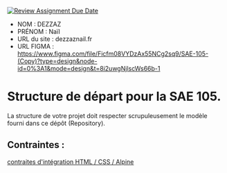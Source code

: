 [![Review Assignment Due Date](https://classroom.github.com/assets/deadline-readme-button-24ddc0f5d75046c5622901739e7c5dd533143b0c8e959d652212380cedb1ea36.svg)](https://classroom.github.com/a/kGMeGFDJ)
- NOM : DEZZAZ
- PRÉNOM : Naïl
- URL du site : dezzaznail.fr
- URL FIGMA : https://www.figma.com/file/Ficfm08VYDzAx55NCg2sq9/SAE-105-(Copy)?type=design&node-id=0%3A1&mode=design&t=8i2uwgNjlscWs66b-1

# Structure de départ pour la SAE 105.

La structure de votre projet doit respecter scrupuleusement le modèle fourni dans ce dépôt (Repository).

## Contraintes :
[contraites d'intégration HTML / CSS / Alpine](https://moodle.univ-fcomte.fr/mod/page/view.php?id=645799)
